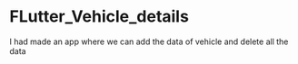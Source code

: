 # FLutter_Vehicle_details
I had made an app where we can add the data of vehicle and delete all the data

